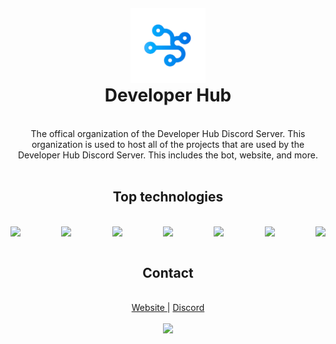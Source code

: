 <div align="center" style="margin-top: 20px">
  <a href="https://github.com/Developer-Hub-Community/hosting-system">
        <img src="images/developer_hub_no_bg.png" alt="Logo" width="120" height="120" />
    </a>
    <h1 style="margin-top: 0">Developer Hub</h1>
</div>

<br />

<div align="center">
The offical organization of the Developer Hub Discord Server. This organization is used to host all of the projects that are used by the Developer Hub Discord Server. This includes the bot, website, and more.
</div>

<br />

<div align="center">
    <h2>Top technologies</h2>
</div>

<br />

<div style="display: flex; justify-content: space-between;">
    <img src="https://img.shields.io/badge/javascript-%23323330.svg?style=for-the-badge&logo=javascript&logoColor=%23F7DF1E" />
    <img src="https://img.shields.io/badge/typescript-%23007ACC.svg?style=for-the-badge&logo=typescript&logoColor=white" />
    <img src="https://img.shields.io/badge/Python-FFD43B?style=for-the-badge&logo=python&logoColor=blue" />
    <img src="https://img.shields.io/badge/node.js-6DA55F?style=for-the-badge&logo=node.js&logoColor=white" />
    <img src="https://img.shields.io/badge/react-%2320232a.svg?style=for-the-badge&logo=react&logoColor=%2361DAFB" />
    <img src="https://img.shields.io/badge/MongoDB-4EA94B?style=for-the-badge&logo=mongodb&logoColor=white" />
    <img src="https://img.shields.io/badge/Docker-2CA5E0?style=for-the-badge&logo=docker&logoColor=white"/>
</div>

<br />

<div align="center">
    <h2>Contact</h2>
</div>

<br />

<div align="center">
    <a href="https://developer-hub.com/">
        Website
    </a>
    <span> | </span>
    <a href="https://discord.gg/h4usmPQysz">
        Discord
    </a>
    <br />
    <br />
    <a href="https://discord.gg/h4usmPQysz">
        <img src="https://img.shields.io/discord/1086332187219079238?color=7289da&logo=discord&logoColor=white" />
    </a>
</div>
